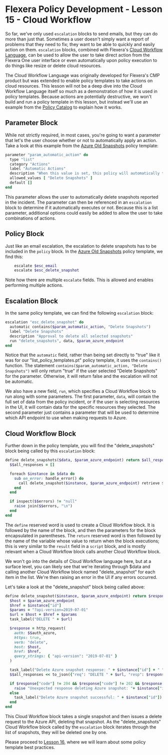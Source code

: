 # Flexera Policy Development - Lesson 15 - Cloud Workflow

So far, we've only used `escalation` blocks to send emails, but they can do more than just that. Sometimes a user doesn't simply want a report of problems that they need to fix; they want to be able to quickly and easily action on them. `escalation` blocks, combined with Flexera's [Cloud Workflow Language](https://docs.flexera.com/flexera/EN/Automation/CWL.htm), can be used to allow the user to take direct action from the Flexera One user interface or even automatically upon policy execution to do things like resize or delete cloud resources.

The Cloud Workflow Language was originally developed for Flexera's CMP product but was extended to enable policy templates to take actions on cloud resources. This lesson will not be a deep dive into the Cloud Workflow Language itself so much as a demonstration of how it is used in policy templates. Because actions are potentially destructive, we won't build and run a policy template in this lesson, but instead we'll use an example from the [Policy Catalog](https://github.com/flexera-public/policy_templates) to explain how it works.

## Parameter Block

While not strictly required, in most cases, you're going to want a parameter that let's the user choose whether or not to automatically apply an action. Take a look at this example from the [Azure Old Snapshots](https://github.com/flexera-public/policy_templates/blob/master/cost/azure/old_snapshots/azure_delete_old_snapshots.pt) policy template:

```ruby
parameter "param_automatic_action" do
  type "list"
  category "Actions"
  label "Automatic Actions"
  description "When this value is set, this policy will automatically take the selected action."
  allowed_values [ "Delete Snapshots" ]
  default []
end
```

This parameter allows the user to automatically delete snapshots reported in the incident. The parameter can then be referenced in an `escalation` block to determine if it automatically executes or not. Because this is a list parameter, additional options could easily be added to allow the user to take combinations of actions.

## Policy Block

Just like an email escalation, the escalation to delete snapshots has to be included in the `policy` block. In the [Azure Old Snapshots](https://github.com/flexera-public/policy_templates/blob/master/cost/azure/old_snapshots/azure_delete_old_snapshots.pt) policy template, we find this:

```ruby
    escalate $esc_email
    escalate $esc_delete_snapshot
```

Note how there are multiple `escalate` fields. This is allowed and enables performing multiple actions.

## Escalation Block

In the same policy template, we can find the following `escalation` block:

```ruby
escalation "esc_delete_snapshot" do
  automatic contains($param_automatic_action, "Delete Snapshots")
  label "Delete Snapshots"
  description "Approval to delete all selected snapshots"
  run "delete_snapshots", data, $param_azure_endpoint
end
```

Notice that the `automatic` field, rather than being set directly to "true" like it was for our "list_policy_templates.pt" policy template, it uses the `contains()` function. The statement `contains($param_automatic_action, "Delete Snapshots")` will only return "true" if the user selected "Delete Snapshots" for the parameter. Otherwise, it will return false and the escalation will not be automatic.

We also have a new field, `run`, which specifies a Cloud Workflow block to run along with some parameters. The first parameter, `data`, will contain the full set of data from the policy incident, or if the user is selecting resources in the UI, it will contain data for the specific resources they selected. The second parameter just contains a parameter that will be used to determine which API endpoint to use when making requests to Azure.

## Cloud Workflow Block

Further down in the policy template, you will find the "delete_snapshots" block being called by this `escalation` block:

```ruby
define delete_snapshots($data, $param_azure_endpoint) return $all_responses do
  $$all_responses = []

  foreach $instance in $data do
    sub on_error: handle_error() do
      call delete_snapshot($instance, $param_azure_endpoint) retrieve $delete_response
    end
  end

  if inspect($$errors) != "null"
    raise join($$errors, "\n")
  end
end
```

The `define` reserved word is used to create a Cloud Workflow block. It is followed by the name of the block, and then the parameters for the block encapsulated in parentheses. The `return` reserved word is then followed by the name of the variable whose value to return when the block executions; this is very similar to the `result` field in a `script` block, and is mostly relevant when a Cloud Workflow block calls another Cloud Workflow block.

We won't go into the details of Cloud Workflow language here, but at a surface level, you can likely see that we're iterating through $data and calling another Cloud Workflow block named "delete_snapshot" for each item in the list. We're then raising an error in the UI if any errors occurred.

Let's take a look at the "delete_snapshot" block being called above:

```ruby
define delete_snapshot($instance, $param_azure_endpoint) return $response do
  $host = $param_azure_endpoint
  $href = $instance["id"]
  $params = "?api-version=2019-07-01"
  $url = $host + $href + $params
  task_label("DELETE " + $url)

  $response = http_request(
    auth: $$auth_azure,
    https: true,
    verb: "delete",
    host: $host,
    href: $href,
    query_strings: { "api-version": "2019-07-01" }
  )

  task_label("Delete Azure snapshot response: " + $instance["id"] + " " + to_json($response))
  $$all_responses << to_json({"req": "DELETE " + $url, "resp": $response})

  if $response["code"] != 204 && $response["code"] != 202 && $response["code"] != 200
    raise "Unexpected response deleting Azure snapshot: "+ $instance["id"] + " " + to_json($response)
  else
    task_label("Delete Azure snapshot successful: " + $instance["id"])
  end
end
```

This Cloud Workflow block takes a single snapshot and then issues a delete request to the Azure API, deleting that snapshot. As the "delete_snapshots" Cloud Workflow block called by the `escalation` block iterates through the list of snapshots, they will be deleted one by one.

Please proceed to [Lesson 16](https://github.com/flexera-public/policy_engine_training/blob/main/16_best_practices/README.md), where we will learn about some policy template best practices.

